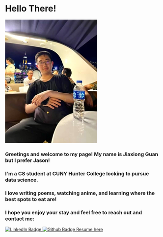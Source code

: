 # Hello There!

<img src = "Jason.jpg">

### Greetings and welcome to my page! My name is Jiaxiong Guan but I prefer Jason!
### I'm a CS student at CUNY Hunter College looking to pursue data science.
### I love writing poems, watching anime, and learning where the best spots to eat are!
### I hope you enjoy your stay and feel free to reach out and contact me:
<div class = "badges">
  <a href = "https://www.linkedin.com/in/jiaxiong-guan/">
    <img src = "https://img.shields.io/badge/LinkedIn-0077B5?style=for-the-badge&logo=linkedin&logoColor=white" 
        alt ="LinkedIn Badge">
  </a>
  <a href = "https://github.com/Jguan10">
    <img src = "https://img.shields.io/badge/github-%23121011.svg?style=for-the-badge&logo=github&logoColor=white" 
        alt ="Github Badge">
  </a>
  <a href = "Resume.pdf">
    Resume here
    </a>
</div>



